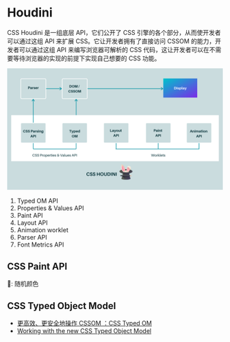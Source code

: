 # Houdini

CSS Houdini 是一组底层 API，它们公开了 CSS 引擎的各个部分，从而使开发者可以通过这组 API 来扩展 CSS。它让开发者拥有了直接访问 CSSOM 的能力，开发者可以通过这组 API 来编写浏览器可解析的 CSS 代码，这让开发者可以在不需要等待浏览器的实现的前提下实现自己想要的 CSS 功能。

![](img/houdini.png)

1. Typed OM API
2. Properties & Values API
3. Paint API
4. Layout API
5. Animation worklet
6. Parser API
7. Font Metrics API

## CSS Paint API

🌰: 随机颜色

<vuep template="#houdini-paint"></vuep>

<script v-pre type="text/x-template" id="houdini-paint">
<style>
  .houdini-paint {
    height: 300px;
    width: 100%;
    --w: 50;
    --h: 50;
    --spacing: 10;
    background-image: paint(randomcolor);
  }
</style>
<template>
  <div class="houdini-paint"></div>
</template>
<script>
export default {
  mounted() {
    let blobURL = URL.createObjectURL(
      new Blob(
        [
          `(function() {
            class RandomColorPainter {
                // 可以获取的css属性，先写在这里
                // 我这里定义宽高和间隔，从css获取
                static get inputProperties() {
                  return ['--w', '--h', '--spacing'];
                }

                paint(ctx, PaintSize, props) {
                    const w = props.get('--w') && +props.get('--w')[0].trim() || 30;
                    const h = props.get('--h') && +props.get('--h')[0].trim() || 30;
                    const spacing = +props.get('--spacing')[0].trim() || 10;

                    for (let x = 0; x < PaintSize.width / w; x++) {
                        for (let y = 0; y < PaintSize.height / h; y++) {
                            ctx.fillStyle = "#"+Math.random().toString(16).slice(2, 8)
                            ctx.beginPath();
                            ctx.rect(x * (w + spacing), y * (h + spacing), w, h);
                            ctx.fill();
                        }
                    }
                }
            }
            registerPaint('randomcolor', RandomColorPainter);
          })()`
        ],
        { type: 'application/javascript' }
      )
    )
    CSS.paintWorklet.addModule(blobURL)

}
}
</script>

</script>

## CSS Typed Object Model

- [更高效、更安全地操作 CSSOM ：CSS Typed OM](https://juejin.im/post/5bc712245188255c352d8c5a)
- [Working with the new CSS Typed Object Model](https://developers.google.com/web/updates/2018/03/cssom)

<vuep template="#houdini-typedom"></vuep>

<script v-pre type="text/x-template" id="houdini-typedom">
<style>
  .houdini-typedom {
    background: linear-gradient(to right, #2c3e50, #4ca1af);
  }
</style>
<template>
  <div class="houdini-typedom" id="houdini-typedom"></div>
</template>
<script>
export default {
  mounted() {
    const box = document.querySelector('#houdini-typedom')
    box.attributeStyleMap.set('width', CSS.px(200))
    box.attributeStyleMap.set('height', CSS.px(200))

    const x = box.computedStyleMap().get('width')
    box.attributeStyleMap.set('transform', new CSSTranslate(x, CSS.px(0)))

}
}
</script>
</script>
